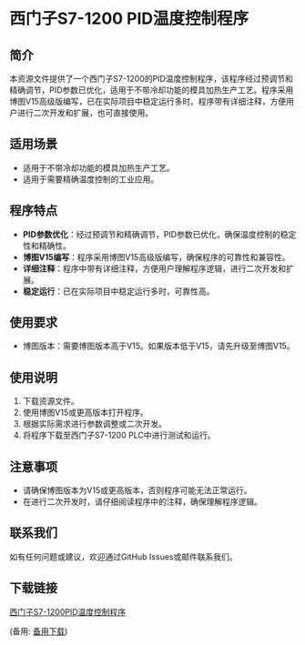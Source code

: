 # 西门子S7-1200 PID温度控制程序

## 简介
本资源文件提供了一个西门子S7-1200的PID温度控制程序，该程序经过预调节和精确调节，PID参数已优化，适用于不带冷却功能的模具加热生产工艺。程序采用博图V15高级版编写，已在实际项目中稳定运行多时。程序带有详细注释，方便用户进行二次开发和扩展，也可直接使用。

## 适用场景
- 适用于不带冷却功能的模具加热生产工艺。
- 适用于需要精确温度控制的工业应用。

## 程序特点
- **PID参数优化**：经过预调节和精确调节，PID参数已优化，确保温度控制的稳定性和精确性。
- **博图V15编写**：程序采用博图V15高级版编写，确保程序的可靠性和兼容性。
- **详细注释**：程序中带有详细注释，方便用户理解程序逻辑，进行二次开发和扩展。
- **稳定运行**：已在实际项目中稳定运行多时，可靠性高。

## 使用要求
- 博图版本：需要博图版本高于V15。如果版本低于V15，请先升级至博图V15。

## 使用说明
1. 下载资源文件。
2. 使用博图V15或更高版本打开程序。
3. 根据实际需求进行参数调整或二次开发。
4. 将程序下载至西门子S7-1200 PLC中进行测试和运行。

## 注意事项
- 请确保博图版本为V15或更高版本，否则程序可能无法正常运行。
- 在进行二次开发时，请仔细阅读程序中的注释，确保理解程序逻辑。

## 联系我们
如有任何问题或建议，欢迎通过GitHub Issues或邮件联系我们。

## 下载链接
[西门子S7-1200PID温度控制程序]() 

(备用: [备用下载](https://pan.baidu.com/s/1YSEzcXrm9gGsxbv7nOJ-6A?pwd=1234))

